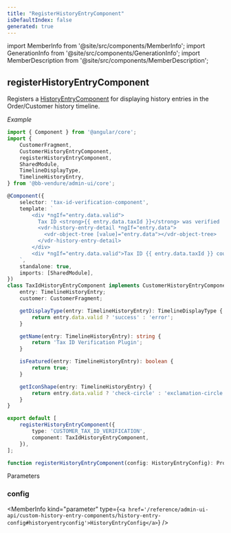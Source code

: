 ```yaml
---
title: "RegisterHistoryEntryComponent"
isDefaultIndex: false
generated: true
---
```

<!-- This file was generated from the Vendure source. Do not modify. Instead, re-run the "docs:build" script -->
import MemberInfo from '@site/src/components/MemberInfo';
import GenerationInfo from '@site/src/components/GenerationInfo';
import MemberDescription from '@site/src/components/MemberDescription';


## registerHistoryEntryComponent

<GenerationInfo sourceFile="packages/admin-ui/src/lib/core/src/extension/register-history-entry-component.ts" sourceLine="68" packageName="@bb-vendure/admin-ui" since="1.9.0" />

Registers a <a href='/reference/admin-ui-api/custom-history-entry-components/history-entry-component#historyentrycomponent'>HistoryEntryComponent</a> for displaying history entries in the Order/Customer
history timeline.

*Example*

```ts
import { Component } from '@angular/core';
import {
    CustomerFragment,
    CustomerHistoryEntryComponent,
    registerHistoryEntryComponent,
    SharedModule,
    TimelineDisplayType,
    TimelineHistoryEntry,
} from '@bb-vendure/admin-ui/core';

@Component({
    selector: 'tax-id-verification-component',
    template: `
        <div *ngIf="entry.data.valid">
          Tax ID <strong>{{ entry.data.taxId }}</strong> was verified
          <vdr-history-entry-detail *ngIf="entry.data">
            <vdr-object-tree [value]="entry.data"></vdr-object-tree>
          </vdr-history-entry-detail>
        </div>
        <div *ngIf="entry.data.valid">Tax ID {{ entry.data.taxId }} could not be verified</div>
    `,
    standalone: true,
    imports: [SharedModule],
})
class TaxIdHistoryEntryComponent implements CustomerHistoryEntryComponent {
    entry: TimelineHistoryEntry;
    customer: CustomerFragment;

    getDisplayType(entry: TimelineHistoryEntry): TimelineDisplayType {
        return entry.data.valid ? 'success' : 'error';
    }

    getName(entry: TimelineHistoryEntry): string {
        return 'Tax ID Verification Plugin';
    }

    isFeatured(entry: TimelineHistoryEntry): boolean {
        return true;
    }

    getIconShape(entry: TimelineHistoryEntry) {
        return entry.data.valid ? 'check-circle' : 'exclamation-circle';
    }
}

export default [
    registerHistoryEntryComponent({
        type: 'CUSTOMER_TAX_ID_VERIFICATION',
        component: TaxIdHistoryEntryComponent,
    }),
];
```

```ts title="Signature"
function registerHistoryEntryComponent(config: HistoryEntryConfig): Provider
```
Parameters

### config

<MemberInfo kind="parameter" type={`<a href='/reference/admin-ui-api/custom-history-entry-components/history-entry-config#historyentryconfig'>HistoryEntryConfig</a>`} />

